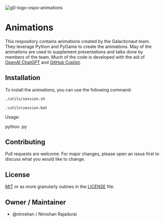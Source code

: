 ![g0-logo-ospo-animations](https://github.com/g0-ospo/animations/assets/2083085/75f2dc58-80c0-4bd0-91c0-c8d7cf9b0078)

# Animations

This respository contains animations created by the Galacticnaut team. They leverage Python and PyGame to create the animations. May of the animations are used to supplement presentations and talks done by members of the team. Much of the code is developed with the aid of [OpenAI ChatGPT](https://chat.openai.com/) and [GitHub Copilot](https://github.com/features/copilot).

## Installation

To install the animations, you can use the following command:

```bash
./utils/session.sh
```

```DosBatch
.\utils\session.bat
```

Usage:

python <animation>.py

## Contributing

Pull requests are welcome. For major changes, please open an issue first to discuss what you would like to change.

## License

[MIT](https://choosealicense.com/licenses/mit/) or as more granularly outines in the [LICENSE](LICENSE) file.

## Owner / Maintainer
- @niroshan / Niroshan Rajadurai

